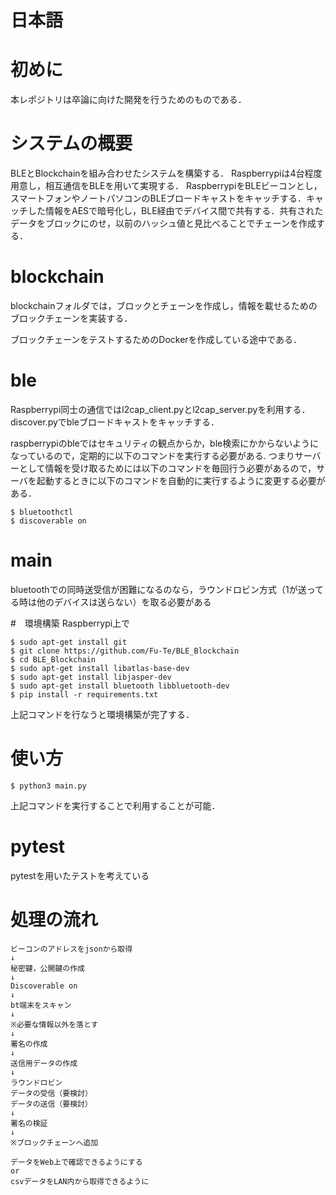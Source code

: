 # 日本語
# 初めに
本レポジトリは卒論に向けた開発を行うためのものである．

# システムの概要
BLEとBlockchainを組み合わせたシステムを構築する．
Raspberrypiは4台程度用意し，相互通信をBLEを用いて実現する．
RaspberrypiをBLEビーコンとし，スマートフォンやノートパソコンのBLEブロードキャストをキャッチする．キャッチした情報をAESで暗号化し，BLE経由でデバイス間で共有する．共有されたデータをブロックにのせ，以前のハッシュ値と見比べることでチェーンを作成する．

# blockchain
blockchainフォルダでは，ブロックとチェーンを作成し，情報を載せるためのブロックチェーンを実装する．

ブロックチェーンをテストするためのDockerを作成している途中である．


# ble

Raspberrypi同士の通信ではl2cap_client.pyとl2cap_server.pyを利用する．
discover.pyでbleブロードキャストをキャッチする．

raspberrypiのbleではセキュリティの観点からか，ble検索にかからないようになっているので，定期的に以下のコマンドを実行する必要がある.
つまりサーバーとして情報を受け取るためには以下のコマンドを毎回行う必要があるので，サーバを起動するときに以下のコマンドを自動的に実行するように変更する必要がある．
```
$ bluetoothctl
$ discoverable on
```

# main
bluetoothでの同時送受信が困難になるのなら，ラウンドロビン方式（1が送ってる時は他のデバイスは送らない）を取る必要がある


#　環境構築
Raspberrypi上で
```
$ sudo apt-get install git
$ git clone https://github.com/Fu-Te/BLE_Blockchain
$ cd BLE_Blockchain
$ sudo apt-get install libatlas-base-dev
$ sudo apt-get install libjasper-dev
$ sudo apt-get install bluetooth libbluetooth-dev
$ pip install -r requirements.txt
```
上記コマンドを行なうと環境構築が完了する．

# 使い方
```
$ python3 main.py
```
上記コマンドを実行することで利用することが可能．

# pytest
pytestを用いたテストを考えている

# 処理の流れ
```
ビーコンのアドレスをjsonから取得
↓
秘密鍵，公開鍵の作成
↓
Discoverable on
↓
bt端末をスキャン
↓
※必要な情報以外を落とす
↓
署名の作成
↓
送信用データの作成
↓
ラウンドロビン
データの受信（要検討）
データの送信（要検討）
↓
署名の検証
↓
※ブロックチェーンへ追加

データをWeb上で確認できるようにする
or
csvデータをLAN内から取得できるように
```